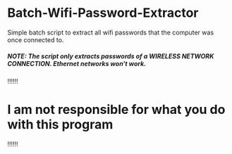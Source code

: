 # Batch-Wifi-Password-Extractor
Simple batch script to extract all wifi passwords that the computer was once connected to.
<h5>NOTE: The script only extracts passwords of a WIRELESS NETWORK CONNECTION. Ethernet networks won't work.</h5>

‼‼‼ <h1>I am not responsible for what you do with this program</h1> ‼‼‼
